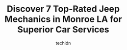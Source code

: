 ---
layout: ampstory
image: https://images.unsplash.com/photo-1494976388531-d1058494cdd8?ixlib=rb-4.0.3&ixid=MnwxMjA3fDB8MHxwaG90by1wYWdlfHx8fGVufDB8fHx8&auto=format&fit=crop&w=640&h=853&q=80
author: techidn
featured: false
description: Trust your vehicles maintenance and repairs to the 7 best Jeep Mechanic in Monroe LA, USA. With their extensive experience, cutting-edge technology, and commitment to customer satisfaction,
title: Discover 7 Top-Rated Jeep Mechanics in Monroe LA for Superior Car Services
cover:
   title: Discover 7 Top-Rated Jeep Mechanics in Monroe LA for Superior Car Services
   subtitle: Rickpate
   background: https://images.unsplash.com/photo-1494976388531-d1058494cdd8?ixlib=rb-4.0.3&ixid=MnwxMjA3fDB8MHxwaG90by1wYWdlfHx8fGVufDB8fHx8&auto=format&fit=crop&w=640&h=853&q=80

pages: 
 - layout: thirds
   top: <h1>#1 Brown Radiator & Alignment</h1>
   bottom: "<p>Buck down at Brown Radiator and Alignment was the best alignment guy Ive ever run across! I brought in a Winnebego RV on a Sprinter 3500 chassis and he did an amazing jo</p>"
   background: https://www.knot35.com/toplist/wp-content/uploads/2023/06/best-jeep-mechanic-1-in-monroe-la-1685834024.jpeg
   backgroundblur: true
 - layout: thirds
   top: <h1>#2 Culps Automotive Inc.</h1>
   bottom: "<p>5969 Cypress St, West Monroe, LA 71291, United States</p>"
   background: https://www.knot35.com/toplist/wp-content/uploads/2023/06/best-jeep-mechanic-2-in-monroe-la-1685834024.jpeg
   cta:
      link: https://www.knot35.com/toplist/discover-7-top-rated-jeep-mechanics-in-monroe-la-for-superior-car-services/
      text: Discover 7 Top-Rated Jeep Mechanics in Monroe LA for Superior Car Services
 - layout: thirds
   top: <h1>#3 Car Town Tires and Service</h1>
   bottom: "<p>1514 Louisville Ave, Monroe, LA 71201, United States</p>"
   background: https://www.knot35.com/toplist/wp-content/uploads/2023/06/best-jeep-mechanic-3-in-monroe-la-1685834025.jpeg
   cta:
      link: https://www.knot35.com/toplist/discover-7-top-rated-jeep-mechanics-in-monroe-la-for-superior-car-services/
      text: Discover 7 Top-Rated Jeep Mechanics in Monroe LA for Superior Car Services
 - layout: thirds
   top: <h1>#4 Frank Nettles Automotive</h1>
   bottom: "<p>2009 Roselawn Ave, Monroe, LA 71201, United States</p>"
   background: https://images.unsplash.com/photo-1618556658017-fd9c732d1360?ixlib=rb-4.0.3&ixid=MnwxMjA3fDB8MHxwaG90by1wYWdlfHx8fGVufDB8fHx8&auto=format&fit=crop&w=640&h=853&q=80
   cta:
      link: https://www.knot35.com/toplist/discover-7-top-rated-jeep-mechanics-in-monroe-la-for-superior-car-services/
      text: Discover 7 Top-Rated Jeep Mechanics in Monroe LA for Superior Car Services
 - layout: thirds
   top: <h1>#5 Burls Auto Service</h1>
   bottom: "<p>2004 Desiard St, Monroe, LA 71201, United States</p>"
   background: https://images.unsplash.com/photo-1536745287225-21d689278fd1?ixlib=rb-4.0.3&ixid=MnwxMjA3fDB8MHxwaG90by1wYWdlfHx8fGVufDB8fHx8&auto=format&fit=crop&w=640&h=853&q=80
   cta:
      link: https://www.knot35.com/toplist/discover-7-top-rated-jeep-mechanics-in-monroe-la-for-superior-car-services/
      text: Discover 7 Top-Rated Jeep Mechanics in Monroe LA for Superior Car Services
 - layout: thirds
   top: <h1>#6 4WD Specialist</h1>
   bottom: "<p>410 Washington St, West Monroe, LA 71292, United States</p>"
   background: https://images.unsplash.com/photo-1567095761054-7a02e69e5c43?ixlib=rb-4.0.3&ixid=MnwxMjA3fDB8MHxwaG90by1wYWdlfHx8fGVufDB8fHx8&auto=format&fit=crop&w=640&h=853&q=80
   cta:
      link: https://www.knot35.com/toplist/discover-7-top-rated-jeep-mechanics-in-monroe-la-for-superior-car-services/
      text: Discover 7 Top-Rated Jeep Mechanics in Monroe LA for Superior Car Services
 - layout: thirds
   top: <h1>#7 McJunkins Automotive</h1>
   bottom: "<p>3103 Breard St, Monroe, LA 71201, United States</p>"
   background: https://images.unsplash.com/photo-1484589065579-248aad0d8b13?ixlib=rb-4.0.3&ixid=MnwxMjA3fDB8MHxwaG90by1wYWdlfHx8fGVufDB8fHx8&auto=format&fit=crop&w=640&h=853&q=80
   cta:
      link: https://www.knot35.com/toplist/discover-7-top-rated-jeep-mechanics-in-monroe-la-for-superior-car-services/
      text: Discover 7 Top-Rated Jeep Mechanics in Monroe LA for Superior Car Services
 - layout: thirds
   middle: Continue reading...
   background: https://images.unsplash.com/photo-1618005182384-a83a8bd57fbe?ixlib=rb-4.0.3&ixid=MnwxMjA3fDB8MHxwaG90by1wYWdlfHx8fGVufDB8fHx8&auto=format&fit=crop&w=640&h=853&q=80
   cta:
      link: https://www.knot35.com/toplist/discover-7-top-rated-jeep-mechanics-in-monroe-la-for-superior-car-services/
      text: Discover 7 Top-Rated Jeep Mechanics in Monroe LA for Superior Car Services
      
---